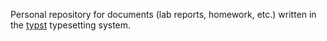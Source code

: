 Personal repository for documents (lab reports, homework, etc.) written in the [typst](https://github.com/typst/typst) typesetting system.
